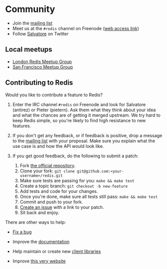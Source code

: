 Community
===

* Join the [mailing list](http://groups.google.com/group/redis-db)
* Meet us at the `#redis` channel on Freenode ([web access link](http://webchat.freenode.net/?channels=redis))
* Follow [Salvatore](http://twitter.com/antirez) on Twitter

Local meetups
---

* [London Redis Meetup Group](http://www.meetup.com/Redis-London)
* [San Francisco Meetup Group](http://sfmeetup.redis.io)

Contributing to Redis
---

Would you like to contribute a feature to Redis?

1. Enter the IRC channel `#redis` on Freenode and look for Salvatore (antirez) or Pieter (pietern).
Ask them what they think about your idea and what the chances are of getting it merged upstream.
We try hard to keep Redis simple, so you're likely to find high resistance to new features.

2. If you don't get any feedback, or if feedback is positive, drop a message to the
[mailing list](http://groups.google.com/group/redis-db) with your proposal. Make sure you explain
what the use case is and how the API would look like.

3. If you get good feedback, do the following to submit a patch:

    1. Fork [the official repository](http://github.com/antirez/redis).
    2. Clone your fork: `git clone git@github.com:<your-username>/redis.git`
    3. Make sure tests are passing for you: `make && make test`
    4. Create a topic branch: `git checkout -b new-feature`
    5. Add tests and code for your changes.
    6. Once you're done, make sure all tests still pass: `make && make test`
    7. Commit and push to your fork.
    8. [Create an issue](http://code.google.com/p/redis/issues/entry) with a link to your patch.
    9. Sit back and enjoy.

There are other ways to help:

* [Fix a bug](http://code.google.com/p/redis/issues/list?can=2&q=status%3AAccepted)

* Improve the [documentation](http://github.com/antirez/redis-doc)

* Help maintain or create new [client libraries](/clients)

* Improve [this very website](http://github.com/antirez/redis-io)

